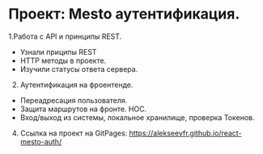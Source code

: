 # Проект: Mesto аутентификация. 
1.Работа с АPI и принципы REST.
* Узнали приципы REST
* HTTP методы в проекте.
* Изучили статусы ответа сервера.
2. Аутентификация на фроентенде.
* Переадресация пользователя.
* Защита маршрутов на фронте. HOC.
* Вход/выход из системы, локальное хранилище, проверка Токенов.
4. Ссылка на проект на GitPages: https://alekseevfr.github.io/react-mesto-auth/
